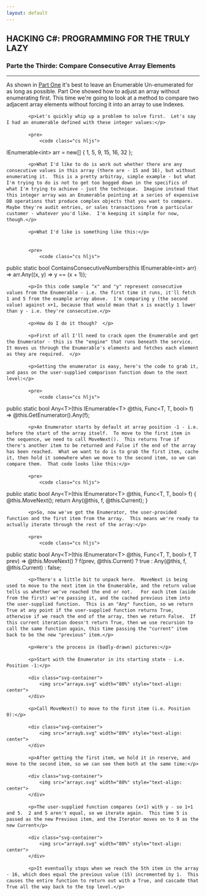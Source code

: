 ```yaml
---
layout: default
---
```


<div class="pagepanel down_arrow white">
  <div class="center">
		<h2>HACKING C#: PROGRAMMING FOR THE TRULY LAZY</h2>
		<h3>Parte the Thirde: Compare Consecutive Array Elements</h3>
		<hr/>
		<div style="text-align: left">		
			<p>As shown in <a href="https://www.thecodepainter.co.uk/blog/2019113/hackingcsharp_arrayadjust">Part One</a> it's best to leave an Enumerable Un-enumerated for as long as possible.  Part One showed how to adjust an array without enumerating first.  This time we're going to look at a method to compare two adjacent array elements without forcing it into an array to use Indexes.</p>
			
			<p>Let's quickly whip up a problem to solve first.  Let's say I had an enumerable defined with these integer values:</p>
			
			<pre>
				<code class="cs hljs">
IEnumerable&lt;int&gt; arr = new[] { 1, 5, 9, 15, 16, 32 };
				</code>
			</pre>

			<p>What I'd like to do is work out whether there are any consecutive values in this array (there are - 15 and 16), but without enumerating it.  This is a pretty arbitray, simple example - but what I'm trying to do is not to get too bogged down in the specifics of what I'm trying to achieve - just the technique.  Imagine instead that this integer array was an Enumerable pointing at a series of expensive DB operations that produce complex objects that you want to compare.  Maybe they're audit entries, or sales transactions from a particular customer - whatever you'd like.  I'm keeping it simple for now, though.</p>
			
			<p>What I'd like is something like this:</p>
			

			<pre>
				<code class="cs hljs">
public static bool ContainsConsecutiveNumbers(this IEnumerable&lt;int&gt; arr) =&gt;
	arr.Any((x, y) =&gt; y == (x + 1));
				</code>
			</pre>

			<p>In this code sample "x" and "y" represent consecutive values from the Enumerable - i.e. the first time it runs, it'll fetch 1 and 5 from the example array above.  I'm comparing y (the second value) against x+1, because that would mean that x is exactly 1 lower than y - i.e. they're consecutive.</p>
		
			<p>How do I do it though?  </p>
			
			<p>First of all I'll need to crack open the Enumerable and get the Enumerator - this is the "engine" that runs beneath the service.  It moves us through the Enumerable's elements and fetches each element as they are required.  </p>
			
			<p>Getting the enumerator is easy, here's the code to grab it, and pass on the user-supplied comparison function down to the next level:</p>
			
			<pre>
				<code class="cs hljs">
public static bool Any&lt;T&gt;(this IEnumerable&lt;T&gt; @this, Func<T, T, bool> f) =&gt;
	@this.GetEnumerator().Any(f);
				</code>
			</pre>
			
			<p>An Enumerator starts by default at array position -1 - i.e. before the start of the array itself.  To move to the first item in the sequence, we need to call MoveNext().  This returns True if there's another item to be returned and False if the end of the array has been reached.  What we want to do is to grab the first item, cache it, then hold it somewhere when we move to the second item, so we can compare them.  That code looks like this:</p>
			
			<pre>
				<code class="cs hljs">
public static bool Any&lt;T&gt;(this IEnumerator&lt;T&gt; @this, Func<T, T, bool> f)
{
	@this.MoveNext();
	return Any(@this, f, @this.Current);
}
				</code>
			</pre>

			<p>So, now we've got the Enumerator, the user-provided function and the first item from the array.  This means we're ready to actually iterate through the rest of the array:</p>
		
			<pre>
				<code class="cs hljs">
public static bool Any&lt;T&gt;(this IEnumerator&lt;T&gt; @this, Func<T, T, bool> f, T prev) =&gt;
	@this.MoveNext()
		? f(prev, @this.Current)
			? true
			: Any(@this, f, @this.Current)
		: false;
				</code>
			</pre>

			<p>There's a little bit to unpack here.  MoveNext is being used to move to the next item in the Enumerable, and the return value tells us whether we've reached the end or not.   For each item (aside from the first) we're passing it, and the cached previous item into the user-supplied function.  This is an "Any" function, so we return True at any point if the user-supplied function returns True, otherwise if we reach the end of the array, then we return False.  If this current iteration doesn't return True, then we use recursion to call the same function again, this time passing the "current" item back to be the new "previous" item.</p>
			
			<p>Here's the process in (badly-drawn) pictures:</p>
			
			<p>Start with the Enumerator in its starting state - i.e. Position -1:</p>
			
			<div class="svg-container">
				<img src="arraya.svg" width="80%" style="text-align: center">
			</div>
			
			<p>Call MoveNext() to move to the first item (i.e. Position 0):</p>
			
			<div class="svg-container">
				<img src="arrayb.svg" width="80%" style="text-align: center">
			</div>
			
			<p>After getting the first item, we hold it in reserve, and move to the second item, so we can see them both at the same time:</p>
			
			<div class="svg-container">
				<img src="arrayc.svg" width="80%" style="text-align: center">
			</div>
			
			<p>The user-supplied function compares (x+1) with y - so 1+1 and 5.  2 and 5 aren't equal, so we iterate again.  This time 5 is passed as the new Previous item, and the Iterator moves on to 9 as the new Current</p>
			
			<div class="svg-container">
				<img src="arrayd.svg" width="80%" style="text-align: center">
			</div>
			
			<p>It eventually stops when we reach the 5th item in the array - 16, which does equal the previous value (15) incremented by 1.  This causes the entire function to return out with a True, and cascade that True all the way back to the top level.</p>
			
			
			
			